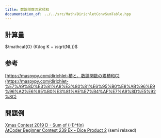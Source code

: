 ```yaml
---
title: 数論関数の累積和
documentation_of: ../../src/Math/DirichletConvSumTable.hpp
---
```

## 計算量
$\mathcal{O} (K\log K + \sqrt{NL})$
## 参考
[https://maspypy.com/dirichlet-積と、数論関数の累積和C](https://maspypy.com/dirichlet-%E7%A9%8D%E3%81%A8%E3%80%81%E6%95%B0%E8%AB%96%E9%96%A2%E6%95%B0%E3%81%AE%E7%B4%AF%E7%A9%8D%E5%92%8C)
## 問題例
[Xmas Contest 2019 D - Sum of (-1)^f(n)](https://atcoder.jp/contests/xmascon19/tasks/xmascon19_d) \
[AtCoder Beginner Contest 239 Ex - Dice Product 2](https://atcoder.jp/contests/abc239/tasks/abc239_h) (semi relaxed)